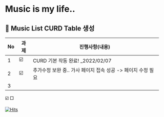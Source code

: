 # Music is my life..
##  🍎 Music List CURD Table 생성 

| No |  과제  | 진행사항(내용) |
| -- | ------ | ------------- |
| 1  |   ☑️  | CURD 기본 작동 완료! _2022/02/07 |
| 2  |   ☑️  | 추가수정 보완 중.. 가사 페이지 접속 성공  -> 페이지 수정 필요  |
| 3  |       |  |



☑️ □

[![Hits](https://hits.seeyoufarm.com/api/count/incr/badge.svg?readme=1&url=https%3A%2F%2Fgithub.com%2FgergerJ%2FMusic%2Fnew%2Fmaster&count_bg=%2379C83D&title_bg=%23555555&icon=&icon_color=%23E7E7E7&title=hits&edge_flat=false)](https://hits.seeyoufarm.com)
